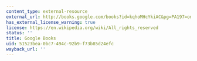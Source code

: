 ```yaml
---
content_type: external-resource
external_url: http://books.google.com/books?id=kqhoMHcYkiAC&pg=PA197=onepage
has_external_license_warning: true
license: https://en.wikipedia.org/wiki/All_rights_reserved
status: ''
title: Google Books
uid: 51523bea-0bc7-494c-92b9-f73b85d24efc
wayback_url: ''
---
```

